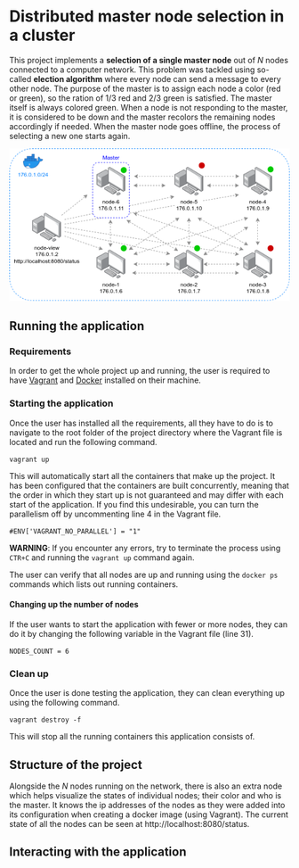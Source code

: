 # Distributed master node selection in a cluster
 
This project implements a **selection of a single master node** out of *N* nodes connected to a computer network. This problem was tackled using so-called **election algorithm** where every node can send a message to every other node. The purpose of the master is to assign each node a color (red or green), so the ration of 1/3 red and 2/3 green is satisfied. The master itself is always colored green. When a node is not responding to the master, it is considered to be down and the master recolors the remaining nodes accordingly if needed. When the master node goes offline, the process of selecting a new one starts again.

<img src="images/01.png">

## Running the application

### Requirements

In order to get the whole project up and running, the user is required to have [Vagrant](https://www.vagrantup.com/) and [Docker](https://www.docker.com/) installed on their machine.

### Starting the application

Once the user has installed all the requirements, all they have to do is to navigate to the root folder of the project directory where the Vagrant file is located and run the following command.

```
vagrant up
```

This will automatically start all the containers that make up the project. It has been configured that the containers are built concurrently, meaning that the order in which they start up is not guaranteed and may differ with each start of the application. If you find this undesirable, you can turn the parallelism off by uncommenting line 4 in the Vagrant file.

```
#ENV['VAGRANT_NO_PARALLEL'] = "1"
```

**WARNING**: If you encounter any errors, try to terminate the process using `CTR+C` and running the `vagrant up` command again.

The user can verify that all nodes are up and running using the `docker ps` commands which lists out running containers.

#### Changing up the number of nodes

If the user wants to start the application with fewer or more nodes, they can do it by changing the following variable in the Vagrant file (line 31).

```
NODES_COUNT = 6
```

### Clean up

Once the user is done testing the application, they can clean everything up using the following command.

```
vagrant destroy -f
```

This will stop all the running containers this application consists of.

## Structure of the project

Alongside the *N* nodes running on the network, there is also an extra node which helps visualize the states of individual nodes; their color and who is the master. It knows the ip addresses of the nodes as they were added into its configuration when creating a docker image (using Vagrant). The current state of all the nodes can be seen at http://localhost:8080/status.


## Interacting with the application
